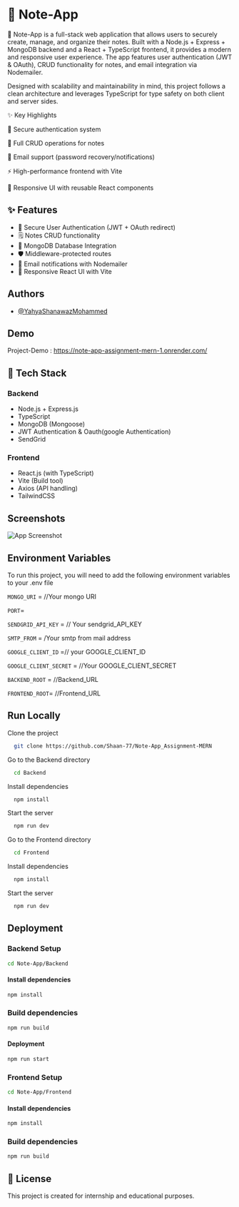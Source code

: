 
# 📝 Note-App

🚀 Note-App is a full-stack web application that allows users to securely create, manage, and organize their notes.
Built with a Node.js + Express + MongoDB backend and a React + TypeScript frontend, it provides a modern and responsive user experience. The app features user authentication (JWT & OAuth), CRUD functionality for notes, and email integration via Nodemailer.

Designed with scalability and maintainability in mind, this project follows a clean architecture and leverages TypeScript for type safety on both client and server sides.

✨ Key Highlights

🔐 Secure authentication system

📝 Full CRUD operations for notes

📧 Email support (password recovery/notifications)

⚡ High-performance frontend with Vite

🎨 Responsive UI with reusable React components


## ✨ Features
- 🔐 Secure User Authentication (JWT + OAuth redirect)  
- 🗒️ Notes CRUD functionality  
- 💾 MongoDB Database Integration  
- 🛡️ Middleware-protected routes  
- 📧 Email notifications with Nodemailer  
- 🎨 Responsive React UI with Vite  

## Authors

- [@YahyaShanawazMohammed](https://github.com/Shaan-77)


## Demo

Project-Demo : https://note-app-assignment-mern-1.onrender.com/

## 🚀 Tech Stack

### Backend
- Node.js + Express.js
- TypeScript
- MongoDB (Mongoose)
- JWT Authentication & Oauth(google Authentication)
- SendGrid

### Frontend
- React.js (with TypeScript)
- Vite (Build tool)
- Axios (API handling)
- TailwindCSS
## Screenshots

![App Screenshot](https://via.placeholder.com/468x300?text=App+Screenshot+Here)


## Environment Variables

To run this project, you will need to add the following environment variables to your .env file

`MONGO_URI` = //Your mongo URI

`PORT`=

`SENDGRID_API_KEY` = // Your sendgrid_API_KEY

`SMTP_FROM` = /Your smtp from mail address

`GOOGLE_CLIENT_ID` =// your GOOGLE_CLIENT_ID

`GOOGLE_CLIENT_SECRET` = //Your
GOOGLE_CLIENT_SECRET

`BACKEND_ROOT` = //Backend_URL

`FRONTEND_ROOT`= //Frontend_URL


## Run Locally

Clone the project

```bash
  git clone https://github.com/Shaan-77/Note-App_Assignment-MERN
```

Go to the Backend directory

```bash
  cd Backend
```

Install dependencies

```bash
  npm install
```

Start the server

```bash
  npm run dev
```

Go to the Frontend directory

```bash
  cd Frontend
```

Install dependencies

```bash
  npm install
```

Start the server

```bash
  npm run dev
```


## Deployment

### Backend Setup

```bash
cd Note-App/Backend
```
#### Install dependencies

```bash
npm install
```
### Build dependencies       
```bash
npm run build 
```    
#### Deployment

```bash
npm run start
```    
### Frontend Setup

```bash
cd Note-App/Frontend
```
#### Install dependencies

```bash
npm install
```
### Build dependencies       
```bash
npm run build 
```    
   ## 📜 License
This project is created for internship and educational purposes.
